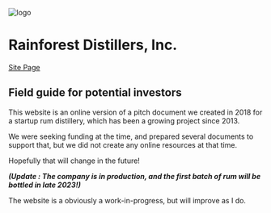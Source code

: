 
![logo](https://pxp888.github.io/RDI-field-guide/assets/images/rdilogo-02.webp)

# Rainforest Distillers, Inc. 
[Site Page](https://pxp888.github.io/RDI-field-guide/)

## Field guide for potential investors

This website is an online version of a pitch document we created in 2018 for a startup rum distillery, which has been a growing project since 2013.  

We were seeking funding at the time, and prepared several documents to support that, but we did not create any online resources at that time.  

Hopefully that will change in the future!

___(Update : The company is in production, and the first batch of rum will be bottled in late 2023!)___

The website is a obviously a work-in-progress, but will improve as I do.  

